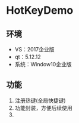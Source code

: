# HotKeyDemo

## 环境

- VS：2017企业版
- qt：5.12.12
- 系统：Window10企业版

## 功能

1. 注册热键(全局快捷键)
2. 功能封装，方便后续使用
3. 
